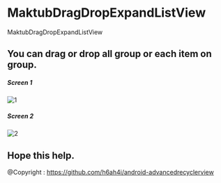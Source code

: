 # MaktubDragDropExpandListView
MaktubDragDropExpandListView
## You can drag or drop all group or each item on group.
##### Screen 1

![1](https://cloud.githubusercontent.com/assets/4903373/25174510/c829f0ca-2521-11e7-9818-2235bc53b933.png)

##### Screen 2
![2](https://cloud.githubusercontent.com/assets/4903373/25174535/dc969c0c-2521-11e7-91a5-9570b090a2b2.png)

## Hope this help.
@Copyright : https://github.com/h6ah4i/android-advancedrecyclerview
